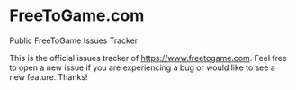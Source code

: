 # FreeToGame.com
Public FreeToGame Issues Tracker

This is the official issues tracker of <https://www.freetogame.com>. Feel free to open a new issue if you are experiencing a bug or would like to see a new feature. Thanks!


